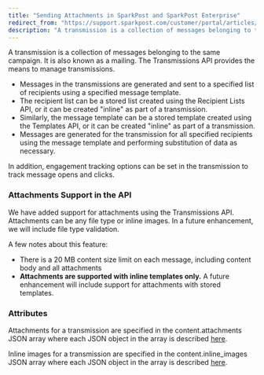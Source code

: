 ```yaml
---
title: "Sending Attachments in SparkPost and SparkPost Enterprise"
redirect_from: "https://support.sparkpost.com/customer/portal/articles/2214831-sending-attachments-in-sparkpost-and-sparkpost-enterprise"
description: "A transmission is a collection of messages belonging to the same campaign It is also known as a mailing The Transmissions API provides the means to manage transmissions Messages in the transmissions are generated and sent to a specified list of recipients using a specified message template The recipient list..."
---
```


A transmission is a collection of messages belonging to the same campaign. It is also known as a mailing. The Transmissions API provides the means to manage transmissions.

*   Messages in the transmissions are generated and sent to a specified list of recipients using a specified message template.
*   The recipient list can be a stored list created using the Recipient Lists API, or it can be created "inline" as part of a transmission.
*   Similarly, the message template can be a stored template created using the Templates API, or it can be created "inline" as part of a transmission.
*   Messages are generated for the transmission for all specified recipients using the message template and performing substitution of data as necessary.

In addition, engagement tracking options can be set in the transmission to track message opens and clicks.

 ### Attachments Support in the API 

We have added support for attachments using the Transmissions API. Attachments can be any file type or inline images. In a future enhancement, we will include file type validation.

A few notes about this feature:

*   There is a 20 MB content size limit on each message, including content body and all attachments
*   **Attachments are supported with inline templates only.**                                           A future enhancement will include support for attachments with stored templates.

### Attributes

Attachments for a transmission are specified in the content.attachments JSON array where each JSON object in the array is described [here](https://developers.sparkpost.com/api/transmissions.html#header-attachment-attributes).

Inline images for a transmission are specified in the content.inline_images JSON array where each JSON object in the array is described [here](https://developers.sparkpost.com/api/transmissions.html#header-inline-image-attributes).

<style type="text/css">table { border-top: 1px solid #ccc; border-left: 1px solid #ccc; } table th { text-align: left; } th, td { border-bottom: 1px solid #ccc; border-right: 1px solid #ccc; padding: 5px 10px; word-wrap: break-word; }</style>